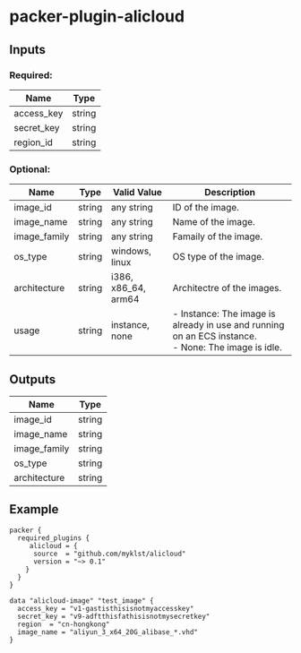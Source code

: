 # packer-plugin-alicloud

## Inputs

### Required:
|    Name   |  Type  |
|-----------|--------|
|access_key | string |
|secret_key | string |
|region_id  | string |

### Optional:

|    Name     | Type   |     Valid Value     | Description                                                                                            |
|-------------|--------|---------------------|--------------------------------------------------------------------------------------------------------|
|image_id     | string | any string          | ID of the image.                                                                                       |
|image_name   | string | any string          | Name of the image.                                                                                     |
|image_family | string | any string          | Famaily of the image.                                                                                  |
|os_type      | string | windows, linux      | OS type of the image.                                                                                  |
|architecture | string | i386, x86_64, arm64 | Architectre of the images.                                                                             |
|usage        | string | instance, none      |- Instance: The image is already in use and running on an ECS instance. <br> - None: The image is idle. |

## Outputs
|    Name     | Type   |
|-------------|--------|
|image_id     | string |
|image_name   | string |
|image_family | string |
|os_type      | string |
|architecture | string |

## Example
```
packer {
  required_plugins {
     alicloud = {
      source  = "github.com/myklst/alicloud"
      version = "~> 0.1"
    }
  }
}

data "alicloud-image" "test_image" {
  access_key = "v1-gastisthisisnotmyaccesskey"
  secret_key = "v9-adftthisfathisisnotmysecretkey"
  region  = "cn-hongkong"
  image_name = "aliyun_3_x64_20G_alibase_*.vhd"
}
```
